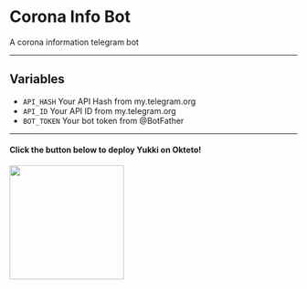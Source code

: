 # Corona Info Bot
A corona information telegram bot

---

## Variables

- `API_HASH` Your API Hash from my.telegram.org
- `API_ID` Your API ID from my.telegram.org
- `BOT_TOKEN` Your bot token from @BotFather

---


<h4>Click the button below to deploy Yukki on Okteto!</h4>
<a href="https://cloud.okteto.com/deploy?repository=https://github.com/Santhuvcrepos/CoronaBot/tree/patch-1"><img src="https://img.shields.io/badge/Deploy%20To%20Okteto-informational?style=for-the-badge&logo=Okteto" width="200""/></a>
